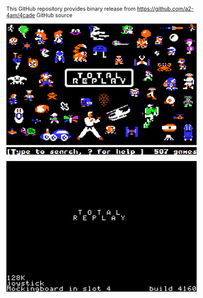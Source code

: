 This GitHub repository provides binary release from https://github.com/a2-4am/4cade GitHub source

![Total Replay Cover Image](https://github.com/appleiifanclub/a2-4am_4cade_bin/blob/ee598376016a196149e718b9f0276fdbca9d4cf0/image/Total%20Replay%20cover.png?raw=true)

![Total Replay build 4160](https://github.com/appleiifanclub/a2-4am_4cade_bin/blob/794e40f33d2b38c2b7a079eb66f0dcbee39d4d69/image/Total%20Replay%20build%204160.png?raw=true)
